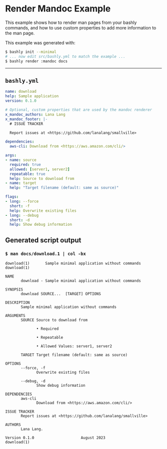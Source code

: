 # Render Mandoc Example

This example shows how to render man pages from your bashly commands, and how
to use custom properties to add more information to the man page.

This example was generated with:

```bash
$ bashly init --minimal
# ... now edit src/bashly.yml to match the example ...
$ bashly render :mandoc docs
```

-----

## `bashly.yml`

```yaml
name: download
help: Sample application
version: 0.1.0

# Optional, custom properties that are used by the mandoc renderer
x_mandoc_authors: Lana Lang
x_mandoc_footer: |-
  # ISSUE TRACKER

  Report issues at <https://github.com/lanalang/smallville>

dependencies:
  aws-cli: Download from <https://aws.amazon.com/cli/>

args:
- name: source
  required: true
  allowed: [server1, server2]
  repeatable: true
  help: Source to download from
- name: target
  help: "Target filename (default: same as source)"

flags:
- long: --force
  short: -f
  help: Overwrite existing files
- long: --debug
  short: -d
  help: Show debug information
```



## Generated script output

### `$ man docs/download.1 | col -bx`

```shell
download(1)       Sample minimal application without commands      download(1)

NAME
       download - Sample minimal application without commands

SYNOPSIS
       download SOURCE...  [TARGET] OPTIONS

DESCRIPTION
       Sample minimal application without commands

ARGUMENTS
       SOURCE Source to download from

              • Required

              • Repeatable

              • Allowed Values: server1, server2

       TARGET Target filename (default: same as source)

OPTIONS
       --force, -f
              Overwrite existing files

       --debug, -d
              Show debug information

DEPENDENCIES
       aws-cli
              Download from <https://aws.amazon.com/cli/>

ISSUE TRACKER
       Report issues at <https://github.com/lanalang/smallville>

AUTHORS
       Lana Lang.

Version 0.1.0                     August 2023                      download(1)


```



